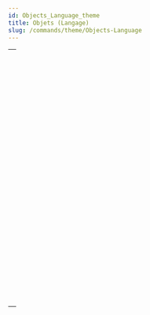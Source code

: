 ```yaml
---
id: Objects_Language_theme
title: Objets (Langage)
slug: /commands/theme/Objects-Language
---
```


|                                                                                                                 |
| --------------------------------------------------------------------------------------------------------------- |
| [<!-- INCLUDE #_command_.New object.Syntax -->](../../commands-legacy/new-object.md)<br/>                       |
| [<!-- INCLUDE #_command_.New shared object.Syntax -->](../../commands-legacy/new-shared-object.md)<br/>         |
| [<!-- INCLUDE #_command_.OB Class.Syntax -->](../../commands-legacy/ob-class.md)<br/>                           |
| [<!-- INCLUDE #_command_.OB Copy.Syntax -->](../../commands-legacy/ob-copy.md)<br/>                             |
| [<!-- INCLUDE #_command_.OB Entries.Syntax -->](../../commands-legacy/ob-entries.md)<br/>                       |
| [<!-- INCLUDE #_command_.OB Get.Syntax -->](../../commands-legacy/ob-get.md)<br/>                               |
| [<!-- INCLUDE #_command_.OB GET ARRAY.Syntax -->](../../commands-legacy/ob-get-array.md)<br/>                   |
| [<!-- INCLUDE #_command_.OB GET PROPERTY NAMES.Syntax -->](../../commands-legacy/ob-get-property-names.md)<br/> |
| [<!-- INCLUDE #_command_.OB Get type.Syntax -->](../../commands-legacy/ob-get-type.md)<br/>                     |
| [<!-- INCLUDE #_command_.OB Instance of.Syntax -->](../../commands-legacy/ob-instance-of.md)<br/>               |
| [<!-- INCLUDE #_command_.OB Is defined.Syntax -->](../../commands-legacy/ob-is-defined.md)<br/>                 |
| [<!-- INCLUDE #_command_.OB Is empty.Syntax -->](../../commands-legacy/ob-is-empty.md)<br/>                     |
| [<!-- INCLUDE #_command_.OB Is shared.Syntax -->](../../commands-legacy/ob-is-shared.md)<br/>                   |
| [<!-- INCLUDE #_command_.OB Keys.Syntax -->](../../commands-legacy/ob-keys.md)<br/>                             |
| [<!-- INCLUDE #_command_.OB REMOVE.Syntax -->](../../commands-legacy/ob-remove.md)<br/>                         |
| [<!-- INCLUDE #_command_.OB SET.Syntax -->](../../commands-legacy/ob-set.md)<br/>                               |
| [<!-- INCLUDE #_command_.OB SET ARRAY.Syntax -->](../../commands-legacy/ob-set-array.md)<br/>                   |
| [<!-- INCLUDE #_command_.OB SET NULL.Syntax -->](../../commands-legacy/ob-set-null.md)<br/>                     |
| [<!-- INCLUDE #_command_.OB Values.Syntax -->](../../commands-legacy/ob-values.md)<br/>                         |
| [<!-- INCLUDE #_command_.Storage.Syntax -->](../../commands-legacy/storage.md)<br/>                             |
